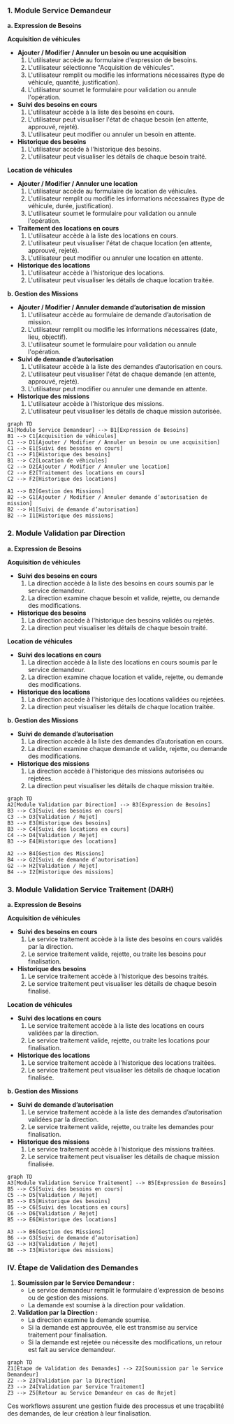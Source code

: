 ### 1. Module Service Demandeur

**a. Expression de Besoins**

**Acquisition de véhicules**

- **Ajouter / Modifier / Annuler un besoin ou une acquisition**
    1. L'utilisateur accède au formulaire d'expression de besoins.
    2. L'utilisateur sélectionne "Acquisition de véhicules".
    3. L'utilisateur remplit ou modifie les informations nécessaires (type de véhicule, quantité, justification).
    4. L'utilisateur soumet le formulaire pour validation ou annule l'opération.
- **Suivi des besoins en cours**
    1. L'utilisateur accède à la liste des besoins en cours.
    2. L'utilisateur peut visualiser l'état de chaque besoin (en attente, approuvé, rejeté).
    3. L'utilisateur peut modifier ou annuler un besoin en attente.
- **Historique des besoins**
    1. L'utilisateur accède à l'historique des besoins.
    2. L'utilisateur peut visualiser les détails de chaque besoin traité.

**Location de véhicules**

- **Ajouter / Modifier / Annuler une location**
    1. L'utilisateur accède au formulaire de location de véhicules.
    2. L'utilisateur remplit ou modifie les informations nécessaires (type de véhicule, durée, justification).
    3. L'utilisateur soumet le formulaire pour validation ou annule l'opération.
- **Traitement des locations en cours**
    1. L'utilisateur accède à la liste des locations en cours.
    2. L'utilisateur peut visualiser l'état de chaque location (en attente, approuvé, rejeté).
    3. L'utilisateur peut modifier ou annuler une location en attente.
- **Historique des locations**
    1. L'utilisateur accède à l'historique des locations.
    2. L'utilisateur peut visualiser les détails de chaque location traitée.

**b. Gestion des Missions**

- **Ajouter / Modifier / Annuler demande d’autorisation de mission**
    1. L'utilisateur accède au formulaire de demande d’autorisation de mission.
    2. L'utilisateur remplit ou modifie les informations nécessaires (date, lieu, objectif).
    3. L'utilisateur soumet le formulaire pour validation ou annule l'opération.
- **Suivi de demande d’autorisation**
    1. L'utilisateur accède à la liste des demandes d’autorisation en cours.
    2. L'utilisateur peut visualiser l'état de chaque demande (en attente, approuvé, rejeté).
    3. L'utilisateur peut modifier ou annuler une demande en attente.
- **Historique des missions**
    1. L'utilisateur accède à l'historique des missions.
    2. L'utilisateur peut visualiser les détails de chaque mission autorisée.

```mermaid
graph TD
A1[Module Service Demandeur] --> B1[Expression de Besoins]
B1 --> C1[Acquisition de véhicules]
C1 --> D1[Ajouter / Modifier / Annuler un besoin ou une acquisition]
C1 --> E1[Suivi des besoins en cours]
C1 --> F1[Historique des besoins]
B1 --> C2[Location de véhicules]
C2 --> D2[Ajouter / Modifier / Annuler une location]
C2 --> E2[Traitement des locations en cours]
C2 --> F2[Historique des locations]

A1 --> B2[Gestion des Missions]
B2 --> G1[Ajouter / Modifier / Annuler demande d’autorisation de mission]
B2 --> H1[Suivi de demande d’autorisation]
B2 --> I1[Historique des missions]

```

### 2. Module Validation par Direction

**a. Expression de Besoins**

**Acquisition de véhicules**

- **Suivi des besoins en cours**
    1. La direction accède à la liste des besoins en cours soumis par le service demandeur.
    2. La direction examine chaque besoin et valide, rejette, ou demande des modifications.
- **Historique des besoins**
    1. La direction accède à l'historique des besoins validés ou rejetés.
    2. La direction peut visualiser les détails de chaque besoin traité.

**Location de véhicules**

- **Suivi des locations en cours**
    1. La direction accède à la liste des locations en cours soumis par le service demandeur.
    2. La direction examine chaque location et valide, rejette, ou demande des modifications.
- **Historique des locations**
    1. La direction accède à l'historique des locations validées ou rejetées.
    2. La direction peut visualiser les détails de chaque location traitée.

**b. Gestion des Missions**

- **Suivi de demande d’autorisation**
    1. La direction accède à la liste des demandes d’autorisation en cours.
    2. La direction examine chaque demande et valide, rejette, ou demande des modifications.
- **Historique des missions**
    1. La direction accède à l'historique des missions autorisées ou rejetées.
    2. La direction peut visualiser les détails de chaque mission traitée.

```mermaid
graph TD
A2[Module Validation par Direction] --> B3[Expression de Besoins]
B3 --> C3[Suivi des besoins en cours]
C3 --> D3[Validation / Rejet]
B3 --> E3[Historique des besoins]
B3 --> C4[Suivi des locations en cours]
C4 --> D4[Validation / Rejet]
B3 --> E4[Historique des locations]

A2 --> B4[Gestion des Missions]
B4 --> G2[Suivi de demande d’autorisation]
G2 --> H2[Validation / Rejet]
B4 --> I2[Historique des missions]

```

### 3. Module Validation Service Traitement (DARH)

**a. Expression de Besoins**

**Acquisition de véhicules**

- **Suivi des besoins en cours**
    1. Le service traitement accède à la liste des besoins en cours validés par la direction.
    2. Le service traitement valide, rejette, ou traite les besoins pour finalisation.
- **Historique des besoins**
    1. Le service traitement accède à l'historique des besoins traités.
    2. Le service traitement peut visualiser les détails de chaque besoin finalisé.

**Location de véhicules**

- **Suivi des locations en cours**
    1. Le service traitement accède à la liste des locations en cours validées par la direction.
    2. Le service traitement valide, rejette, ou traite les locations pour finalisation.
- **Historique des locations**
    1. Le service traitement accède à l'historique des locations traitées.
    2. Le service traitement peut visualiser les détails de chaque location finalisée.

**b. Gestion des Missions**

- **Suivi de demande d’autorisation**
    1. Le service traitement accède à la liste des demandes d’autorisation validées par la direction.
    2. Le service traitement valide, rejette, ou traite les demandes pour finalisation.
- **Historique des missions**
    1. Le service traitement accède à l'historique des missions traitées.
    2. Le service traitement peut visualiser les détails de chaque mission finalisée.

```mermaid
graph TD
A3[Module Validation Service Traitement] --> B5[Expression de Besoins]
B5 --> C5[Suivi des besoins en cours]
C5 --> D5[Validation / Rejet]
B5 --> E5[Historique des besoins]
B5 --> C6[Suivi des locations en cours]
C6 --> D6[Validation / Rejet]
B5 --> E6[Historique des locations]

A3 --> B6[Gestion des Missions]
B6 --> G3[Suivi de demande d’autorisation]
G3 --> H3[Validation / Rejet]
B6 --> I3[Historique des missions]

```

### IV. Étape de Validation des Demandes

1. **Soumission par le Service Demandeur :**
    - Le service demandeur remplit le formulaire d'expression de besoins ou de gestion des missions.
    - La demande est soumise à la direction pour validation.
2. **Validation par la Direction :**
    - La direction examine la demande soumise.
    - Si la demande est approuvée, elle est transmise au service traitement pour finalisation.
    - Si la demande est rejetée ou nécessite des modifications, un retour est fait au service demandeur.

```mermaid
graph TD
Z1[Étape de Validation des Demandes] --> Z2[Soumission par le Service Demandeur]
Z2 --> Z3[Validation par la Direction]
Z3 --> Z4[Validation par Service Traitement]
Z3 --> Z5[Retour au Service Demandeur en cas de Rejet]
```

Ces workflows assurent une gestion fluide des processus et une traçabilité des demandes, de leur création à leur finalisation.
